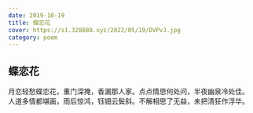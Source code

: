 ```yaml
---
date: 2019-10-19
title: 蝶恋花
cover: https://s1.328888.xyz/2022/05/19/DVPvJ.jpg
category: poem
---
```

## 蝶恋花
月恋轻愁蝶恋花，重门深掩，香漏那人家。点点情思何处问，半夜幽泉冷处佳。  
人道多情都堪画，雨后惊鸿，钰钿云鬓斜。不解相思了无益，未把清狂作浮华。
